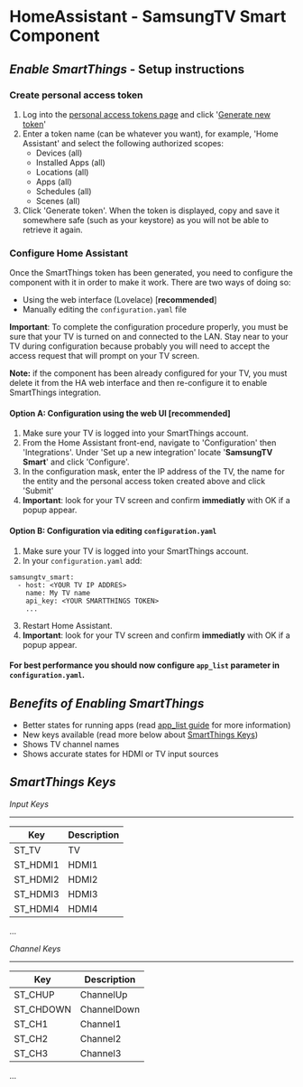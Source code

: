 # HomeAssistant - SamsungTV Smart Component

## ***Enable SmartThings*** - Setup instructions 

### Create personal access token

1. Log into the [personal access tokens page](https://account.smartthings.com/tokens) and click '[Generate new token](https://account.smartthings.com/tokens/new)'
2. Enter a token name (can be whatever you want), for example, 'Home Assistant' and select the following authorized scopes:
    - Devices (all)
    - Installed Apps (all)
    - Locations (all)
    - Apps (all)
    - Schedules (all)
    - Scenes (all)
3. Click 'Generate token'. When the token is displayed, copy and save it somewhere safe (such as your keystore) as you will not be able to retrieve it again.

### Configure Home Assistant

Once the SmartThings token has been generated, you need to configure the component with it in order to make it work.
There are two ways of doing so:
- Using the web interface (Lovelace) [**recommended**]
- Manually editing the `configuration.yaml` file

**Important**: To complete the configuration procedure properly, you must be sure that your TV is turned on and connected to the LAN. Stay near to your TV during configuration because probably you will need to accept the access request that will prompt on your TV screen.

**Note:** if the component has been already configured for your TV, you must delete it from the HA web interface and then re-configure it to enable SmartThings integration.<br/>

#### Option A: Configuration using the web UI [**recommended**]

1. Make sure your TV is logged into your SmartThings account.
2. From the Home Assistant front-end, navigate to 'Configuration' then 'Integrations'. Under 'Set up a new integration' locate     '**SamsungTV Smart**' and click 'Configure'.
3. In the configuration mask, enter the IP address of the TV, the name for the entity and the personal access token created above and click 'Submit'
4. **Important**: look for your TV screen and confirm **immediatly** with OK if a popup appear.

#### Option B: Configuration via editing `configuration.yaml`

1. Make sure your TV is logged into your SmartThings account.
2. In your `configuration.yaml` add:

```
samsungtv_smart:
  - host: <YOUR TV IP ADDRES>
    name: My TV name
    api_key: <YOUR SMARTTHINGS TOKEN>
    ...
```

3. Restart Home Assistant.
4. **Important**: look for your TV screen and confirm **immediatly** with OK if a popup appear.

#### For best performance you should now configure `app_list` parameter in `configuration.yaml`.


***Benefits of Enabling SmartThings***
---------------

- Better states for running apps (read [app_list guide](https://github.com/ollo69/ha-samsungtv-smart/blob/master/App_list.md) for more information)
- New keys available (read more below about [SmartThings Keys](https://github.com/ollo69/ha-samsungtv-smart/blob/master/Smartthings.md#smartthings-keys))
- Shows TV channel names
- Shows accurate states for HDMI or TV input sources


***SmartThings Keys***
---------------

*Input Keys*
____________
Key|Description
---|-----------
ST_TV|TV
ST_HDMI1|HDMI1
ST_HDMI2|HDMI2
ST_HDMI3|HDMI3
ST_HDMI4|HDMI4
...

*Channel Keys*
______________
Key|Description
---|-----------
ST_CHUP|ChannelUp
ST_CHDOWN|ChannelDown
ST_CH1|Channel1
ST_CH2|Channel2
ST_CH3|Channel3
...
